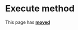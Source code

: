 # Execute method

This page has [**moved**](https://lib-docs.delphidabbler.com/ConsoleApp/3/API/TPJCustomConsoleApp-Execute)